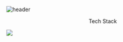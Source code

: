 ![header](https://capsule-render.vercel.app/api?type=waving&height=250&color=0:ffffff,100:a3cca2&text=Hyeonu%20Kim&reversal=false&textBg=false&fontAlign=38&fontAlignY=41)

<p align="center">
  Tech Stack
</p>

<img src="https://img.shields.io/badge/Python-3766AB?style=flat-square&logo=Python&logoColor=white"/></a>

